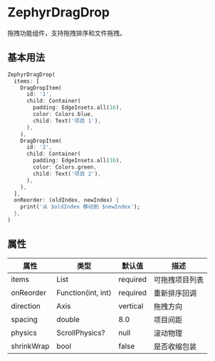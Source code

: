 # ZephyrDragDrop

拖拽功能组件，支持拖拽排序和文件拖拽。

## 基本用法

```dart
ZephyrDragDrop(
  items: [
    DragDropItem(
      id: '1',
      child: Container(
        padding: EdgeInsets.all(16),
        color: Colors.blue,
        child: Text('项目 1'),
      ),
    ),
    DragDropItem(
      id: '2',
      child: Container(
        padding: EdgeInsets.all(16),
        color: Colors.green,
        child: Text('项目 2'),
      ),
    ),
  ],
  onReorder: (oldIndex, newIndex) {
    print('从 $oldIndex 移动到 $newIndex');
  },
)
```

## 属性

| 属性 | 类型 | 默认值 | 描述 |
|------|------|--------|------|
| items | List<DragDropItem> | required | 可拖拽项目列表 |
| onReorder | Function(int, int) | required | 重新排序回调 |
| direction | Axis | vertical | 拖拽方向 |
| spacing | double | 8.0 | 项目间距 |
| physics | ScrollPhysics? | null | 滚动物理 |
| shrinkWrap | bool | false | 是否收缩包装 |